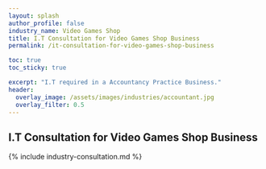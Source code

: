 ```yaml
---
layout: splash 
author_profile: false 
industry_name: Video Games Shop
title: I.T Consultation for Video Games Shop Business
permalink: /it-consultation-for-video-games-shop-business

toc: true
toc_sticky: true

excerpt: "I.T required in a Accountancy Practice Business."
header:
  overlay_image: /assets/images/industries/accountant.jpg
  overlay_filter: 0.5 
---
```


## I.T Consultation for Video Games Shop Business

{% include industry-consultation.md %}
